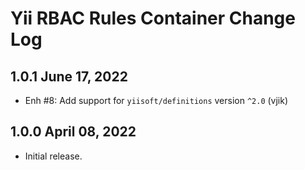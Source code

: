 # Yii RBAC Rules Container Change Log

## 1.0.1 June 17, 2022

- Enh #8: Add support for `yiisoft/definitions` version `^2.0` (vjik)

## 1.0.0 April 08, 2022

- Initial release.
